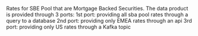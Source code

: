 Rates for SBE Pool that are Mortgage Backed Securities. The data product is provided through 3 ports:
1st port: providing all sba pool rates through a query to a database
2nd port: providing only EMEA rates through an api 
3rd port: providing only US rates through a Kafka topic

